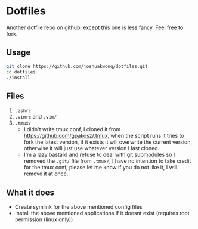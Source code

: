 # Dotfiles
Another dotfile repo on github, except this one is less fancy. Feel free to fork.

## Usage
``` sh
git clone https://github.com/joshuakwong/dotfiles.git
cd dotfiles
./install
```

## Files
1. `.zshrc`
2. `.vimrc` and `.vim/`
3. `.tmux/`
    - I didn't write tmux conf, I cloned it from <https://github.com/gpakosz/.tmux>, when the script runs it tries to fork the latest version, if it exists it will overwrite the current version, otherwise it will just use whatever version I last cloned.
    - I'm a lazy bastard and refuse to deal with git submodules so I removed the `.git/` file from `.tmux/`, I have no intention to take credit for the tmux conf, please let me know if you do not like it, I will remove it at once.

## What it does
- Create symlink for the above mentioned config files
- Install the above mentioned applications if it doesnt exist (requires root permission (linux only))
